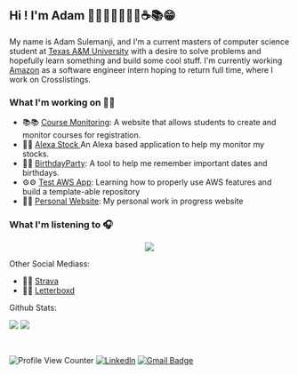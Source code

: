 ## Hi ! I'm Adam 👋🦒🌮🏌️‍♂️🎾🎺☕️📚😁

My name is Adam Sulemanji, and I'm a current masters of computer science student at [Texas A&M University](https://engineering.tamu.edu/cse/index.html) with a desire to solve problems and hopefully learn something and build some cool stuff. I'm currently working [Amazon](https://www.amazon.com/b?ie=UTF8&node=14770868011)  as a software engineer intern hoping to return full time, where I work on Crosslistings. 

### What I'm working on 👨‍💻
- 📚📚 [Course Monitoring](https://github.com/adamsulemanji/CourseMonitoring): A website that allows students to create and monitor courses for registration. 
- 🤖🤖 [Alexa Stock ]()An Alexa based application to help my monitor my stocks. 
- 🎉🎉 [BirthdayParty](): A tool to help me remember important dates and birthdays.
- ⚙️⚙️ [Test AWS App](https://github.com/adamsulemanji/test-aws-cdk-app): Learning how to properly use AWS features and build a template-able repository
- 👨👨 [Personal Website](https:://github.com/adamsulemanji/PersonalWebisite): My personal work in progress website


### What I'm listening to 🎧
<p style="display:flex;justify-content:center;">
  <a href='https://spotify-github-profile.kittinanx.com/api/view?uid=adamismee&redirect=true'>
    <img src='https://spotify-github-profile.kittinanx.com/api/view?uid=adamismee&cover_image=true&theme=default&show_offline=false&background_color=121212&interchange=false'>
  </a>
</p>

Other Social Mediass:

- 🏃💨  [Strava](https://www.strava.com/athletes/109469044)
- 🍿🎥  [Letterboxd](https://letterboxd.com/adamsulemanji/)


Github Stats:

![](https://github-readme-stats.vercel.app/api?username=adamsulemanji&theme=default&hide_border=false&include_all_commits=false&count_private=false)
![](https://github-readme-stats.vercel.app/api/top-langs/?username=adamsulemanji&theme=default&hide_border=false&include_all_commits=false&count_private=false&layout=compact)

<br/>



![Profile View Counter](https://komarev.com/ghpvc/?username=adamsulemanji)
[![Linkedln](https://img.shields.io/badge/LinkedIn-0077B5?style=flat-square&logo=linkedin&logoColor=white)](https://www.linkedin.com/in/adamsulemanji/)
[![Gmail Badge](https://img.shields.io/badge/-Gmail-c14438?style=flat-square&logo=Gmail&logoColor=white&link=mailto:adamsulemanji@tamu.edu)](mailto:adamsulemanji@tamu.edu)
